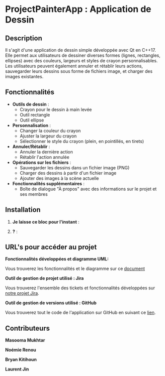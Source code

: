 # ProjectPainterApp : Application de Dessin

## Description

Il s'agit d'une application de dessin simple développée avec Qt en C++17. Elle permet aux utilisateurs 
de dessiner diverses formes (lignes, rectangles, ellipses) avec des couleurs, largeurs et styles de crayon personnalisables. 
Les utilisateurs peuvent également annuler et rétablir leurs actions, sauvegarder leurs dessins sous forme de fichiers image, et charger des images existantes.

## Fonctionnalités

- **Outils de dessin** : 
  - Crayon pour le dessin à main levée
  - Outil rectangle
  - Outil ellipse
- **Personnalisation** :
  - Changer la couleur du crayon
  - Ajuster la largeur du crayon
  - Sélectionner le style du crayon (plein, en pointillés, en tirets)
- **Annuler/Rétablir** : 
  - Annuler la dernière action
  - Rétablir l'action annulée
- **Opérations sur les fichiers** :
  - Sauvegarder les dessins dans un fichier image (PNG)
  - Charger des dessins à partir d'un fichier image
  - Ajouter des images à la scène actuelle
- **Fonctionnalités supplémentaires** :
  - Boîte de dialogue "À propos" avec des informations sur le projet et ses membres

## Installation

1. **Je laisse ce bloc pour l'instant** :

2. **?** :

## URL's pour accéder au projet

**Fonctionnalités développées et diagramme UML:**

Vous trouverez les fonctionnalités et le diagramme sur ce [document](https://docs.google.com/document/d/1t-7XPX7YWwntyHPSVeO_J4zBL3JXNvBX0AJitSJO0aw/edit)

**Outil de gestion de projet utilisé : Jira**

Vous trouverez l'ensemble des tickets et fonctionnalités développées
sur [notre projet Jira](https://laurentjin.atlassian.net/jira/software/projects/PROJ/boards/5).

**Outil de gestion de versions utilisé : GitHub**

Vous trouverez tout le code de l'application sur GitHub en suivant ce [lien](https://github.com/BlueMasterDev/ProjectPainterApp).

## Contributeurs
**Masooma Mukhtar**

**Noémie Renou**

**Bryan Kitihoun**

**Laurent Jin**
 
